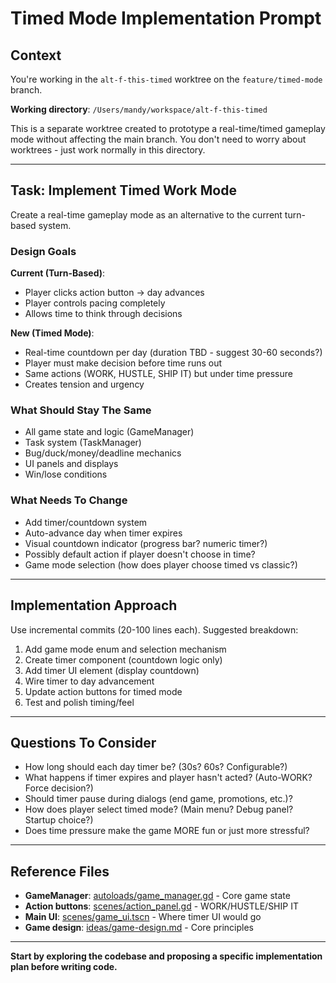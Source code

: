 # Timed Mode Implementation Prompt

## Context

You're working in the `alt-f-this-timed` worktree on the `feature/timed-mode` branch.

**Working directory**: `/Users/mandy/workspace/alt-f-this-timed`

This is a separate worktree created to prototype a real-time/timed gameplay mode without affecting the main branch. You don't need to worry about worktrees - just work normally in this directory.

---

## Task: Implement Timed Work Mode

Create a real-time gameplay mode as an alternative to the current turn-based system.

### Design Goals

**Current (Turn-Based)**:
- Player clicks action button → day advances
- Player controls pacing completely
- Allows time to think through decisions

**New (Timed Mode)**:
- Real-time countdown per day (duration TBD - suggest 30-60 seconds?)
- Player must make decision before time runs out
- Same actions (WORK, HUSTLE, SHIP IT) but under time pressure
- Creates tension and urgency

### What Should Stay The Same

- All game state and logic (GameManager)
- Task system (TaskManager)
- Bug/duck/money/deadline mechanics
- UI panels and displays
- Win/lose conditions

### What Needs To Change

- Add timer/countdown system
- Auto-advance day when timer expires
- Visual countdown indicator (progress bar? numeric timer?)
- Possibly default action if player doesn't choose in time?
- Game mode selection (how does player choose timed vs classic?)

---

## Implementation Approach

Use incremental commits (20-100 lines each). Suggested breakdown:

1. Add game mode enum and selection mechanism
2. Create timer component (countdown logic only)
3. Add timer UI element (display countdown)
4. Wire timer to day advancement
5. Update action buttons for timed mode
6. Test and polish timing/feel

---

## Questions To Consider

- How long should each day timer be? (30s? 60s? Configurable?)
- What happens if timer expires and player hasn't acted? (Auto-WORK? Force decision?)
- Should timer pause during dialogs (end game, promotions, etc.)?
- How does player select timed mode? (Main menu? Debug panel? Startup choice?)
- Does time pressure make the game MORE fun or just more stressful?

---

## Reference Files

- **GameManager**: [autoloads/game_manager.gd](autoloads/game_manager.gd) - Core game state
- **Action buttons**: [scenes/action_panel.gd](scenes/action_panel.gd) - WORK/HUSTLE/SHIP IT
- **Main UI**: [scenes/game_ui.tscn](scenes/game_ui.tscn) - Where timer UI would go
- **Game design**: [ideas/game-design.md](ideas/game-design.md) - Core principles

---

**Start by exploring the codebase and proposing a specific implementation plan before writing code.**
